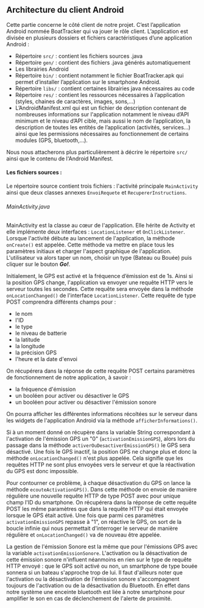 ## Architecture du client Android

Cette partie concerne le côté client de notre projet. C’est l’application Android nommée BoatTracker qui va jouer le rôle client. L’application est divisée en plusieurs dossiers et fichiers caractéristiques d’une application Android :
- Répertoire `src/` : contient les fichiers sources .java
- Répertoire `gen/` : contient des fichiers .java générés automatiquement
- Les librairies Android
- Répertoire `bin/` : contient notamment le fichier BoatTracker.apk qui permet d’installer l’application sur le smartphone Android.
- Répertoire `libs/` : contient certaines librairies java nécessaires au code
- Répertoire `res/` : contient les ressources nécessaires à l’application (styles, chaines de caractères, images, sons,…)
- L’AndroidManifest.xml qui est un fichier de description contenant de nombreuses informations sur l'application notamment le niveau d’API minimum et le niveau d’API cible, mais aussi le nom de l’application, la description de toutes les entités de l’application (activités, services…) ainsi que les permissions nécessaires au fonctionnement de certains modules (GPS, bluetooth,…).

Nous nous attacherons plus particulièrement à décrire le répertoire `src/` ainsi que le contenu de l'Android Manifest.

#### Les fichiers sources :
Le répertoire source contient trois fichiers : l'activité principale `MainActivity` ainsi que deux classes annexes `EnvoiRequete` et `RecupererInstructions`.

###### MainActivity.java
MainActivity est la classe au cœur de l'application. Elle hérite de Activity et elle implémente deux interfaces : `LocationListener` et `OnClickListener`. Lorsque l'activité débute au lancement de l'application, la méthode `onCreate()` est appelée. Cette méthode va mettre en place tous les paramètres initiaux et charger l'aspect graphique de l'application. L'utilisateur va alors taper un nom, choisir un type (Bateau ou Bouée) puis cliquer sur le bouton ***Go!***.

Initialement, le GPS est activé et la fréquence d’émission est de 1s. Ainsi si la position GPS change, l'application va envoyer une requête HTTP vers le serveur toutes les secondes. Cette requête sera envoyée dans la méthode `onLocationChanged()` de l'interface `LocationListener`. Cette requête de type POST comprendra différents champs pour :
- le nom
- l'ID
- le type
- le niveau de batterie
- la latitude
- la longitude
- la précision GPS
- l'heure et la date d'envoi

On récupérera dans la réponse de cette requête POST certains paramètres de fonctionnement de notre application, à savoir : 
- la fréquence d'émission
- un booléen pour activer ou désactiver le GPS
- un booléen pour activer ou désactiver l'émission sonore

On pourra afficher les différentes informations récoltées sur le serveur dans les widgets de l'application Android via la méthode `afficherInformations()`.

Si à un moment donné on récupère dans la variable String correspondant à l'activation de l'émission GPS un "0" (`activationEmissionGPS`), alors lors du passage dans la méthode `activerOuDesactiverEmissionGPS()` le GPS sera désactivé. Une fois le GPS inactif, la position GPS ne change plus et donc la méthode `onLocationChanged()` n'est plus appelée. Cela signifie que les requêtes HTTP ne sont plus envoyées vers le serveur et que la réactivation du GPS est donc impossible.

Pour contourner ce problème, à chaque désactivation du GPS on lance la méthode `ecouteActivationGPS()`. Dans cette méthode on envoie de manière régulière une nouvelle requête HTTP de type POST avec pour unique champ l'ID du smartphone. On récupérera dans la réponse de cette requête POST les même paramètres que dans la requête HTTP qui était envoyée lorsque le GPS était activé. Une fois que parmi ces paramètres `activationEmissionGPS` repasse à "1", on réactive le GPS, on sort de la boucle infinie qui nous permettait d'interroger le serveur de manière régulière et `onLocationChanged()` va de nouveau être appelée.

La gestion de l'émission Sonore est la même que pour l'émissions GPS avec la variable `activationEmissionSonore`.
L'activation ou la désactivation de cette émission sonore n'influent néanmoins en rien sur le type de requête HTTP envoyé : que le GPS soit activé ou non, un smartphone de type bouée sonnera si un bateau s'approche trop de lui. Il faut d'ailleurs noter que l'activation ou la désactivation de l'émission sonore s'accompagnent toujours de l'activation ou de la désactivation du Bluetooth. En effet dans notre système une enceinte bluetooth est liée à notre smartphone pour amplifier le son en cas de déclenchement de l'alerte de proximité.

